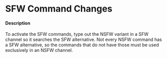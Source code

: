 # SFW Command Changes

#### Description

To activate the SFW commands, type out the NSFW variant in a SFW channel so it searches the SFW alternative. Not every NSFW command has a SFW alternative, so the commands that do not have those must be used exclusively in an NSFW channel.
